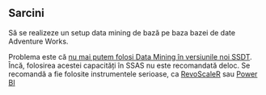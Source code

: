 ## Sarcini

Să se realizeze un setup data mining de bază pe baza bazei de date Adventure Works.

Problema este că [nu mai putem folosi Data Mining în versiunile noi SSDT](https://learn.microsoft.com/en-us/analysis-services/data-mining/create-a-new-olap-mining-structure?view=asallproducts-allversions).
Încă, folosirea acestei capacități în SSAS nu este recomandată deloc. Se recomandă a fie folosite instrumentele serioase, ca [RevoScaleR](https://tecflix.com/news/microsoft-open-sources-sql-server-machine-learning-and-discontinues-ml-server) sau [Power BI](https://blog.crossjoin.co.uk/2022/12/)